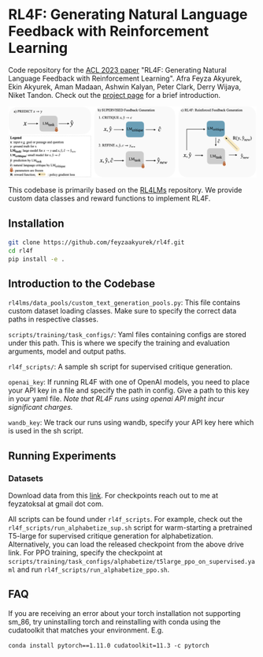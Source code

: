 # RL4F: Generating Natural Language Feedback with Reinforcement Learning

Code repository for the [ACL 2023 paper](https://aclanthology.org/2023.acl-long.427/) "RL4F: Generating Natural Language Feedback with Reinforcement Learning". Afra Feyza Akyurek, Ekin Akyurek, Aman Madaan, Ashwin Kalyan, Peter Clark, Derry Wijaya, Niket Tandon. Check out the [project page](https://feyzaakyurek.github.io/rl4f-blog/) for a brief introduction.

![](method_full.png)

This codebase is primarily based on the [RL4LMs](https://github.com/allenai/RL4LMs) repository. We provide custom data classes and reward functions to implement RL4F.

## Installation

```bash
git clone https://github.com/feyzaakyurek/rl4f.git
cd rl4f
pip install -e .
```

## Introduction to the Codebase

`rl4lms/data_pools/custom_text_generation_pools.py`: This file contains custom dataset loading classes. Make sure to specify the correct data paths in respective classes.

`scripts/training/task_configs/`: Yaml files containing configs are stored under this path. This is where we specify the training and evaluation arguments, model and output paths. 

`rl4f_scripts/`: A sample sh script for supervised critique generation.

`openai_key`: If running RL4F with one of OpenAI models, you need to place your API key in a file and specify the path in config. Give a path to this key in your yaml file. *Note that RL4F runs using openai API might incur significant charges.*

`wandb_key`: We track our runs using wandb, specify your API key here which is used in the sh script.


## Running Experiments

### Datasets
Download data from this [link](https://drive.google.com/drive/folders/1Rl5j7r8RqvOhQUQPRhK8AEoD5-bjAuDI?usp=sharing). For checkpoints reach out to me at feyzatoksal at gmail dot com.

All scripts can be found under `rl4f_scripts`. For example, check out the `rl4f_scripts/run_alphabetize_sup.sh` script for warm-starting a pretrained T5-large for supervised critique generation for alphabetization. Alternatively, you can load the released checkpoint from the above drive link. For PPO training, specify the checkpoint at `scripts/training/task_configs/alphabetize/t5large_ppo_on_supervised.yaml` and run `rl4f_scripts/run_alphabetize_ppo.sh`.


## FAQ
If you are receiving an error about your torch installation not supporting sm_86, try uninstalling torch and reinstalling with conda using the cudatoolkit that matches your environment. E.g.

```
conda install pytorch==1.11.0 cudatoolkit=11.3 -c pytorch
```
